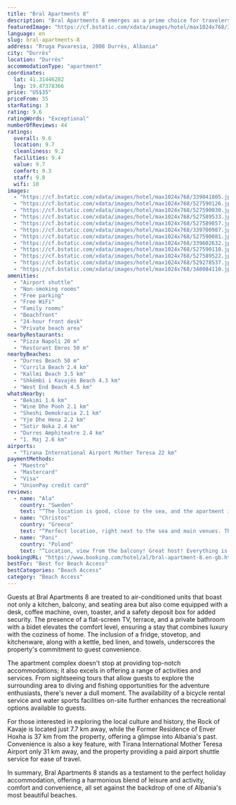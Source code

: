 ```yaml
---
title: "Bral Apartments 8"
description: "Bral Apartments 8 emerges as a prime choice for travelers seeking the perfect blend of comfort and convenience, located just a stone's throw away from the pristine Durres Beach."
featuredImage: "https://cf.bstatic.com/xdata/images/hotel/max1024x768/339041805.jpg?k=4572564fa0a668e17b6d3a3c00275c8bb06c691372c3a9f7e91187b4c73073c7&o=&hp=1"
language: en
slug: bral-apartments-8
address: "Rruga Pavaresia, 2008 Durrës, Albania"
city: "Durrës"
location: "Durrës"
accommodationType: "apartment"
coordinates:
  lat: 41.31446282
  lng: 19.47378366
price: "US$35"
priceFrom: 35
starRating: 3
rating: 9.6
ratingWords: "Exceptional"
numberOfReviews: 44
ratings:
  overall: 9.6
  location: 9.7
  cleanliness: 9.2
  facilities: 9.4
  value: 9.7
  comfort: 9.3
  staff: 9.8
  wifi: 10
images:
  - "https://cf.bstatic.com/xdata/images/hotel/max1024x768/339041805.jpg?k=4572564fa0a668e17b6d3a3c00275c8bb06c691372c3a9f7e91187b4c73073c7&o=&hp=1"
  - "https://cf.bstatic.com/xdata/images/hotel/max1024x768/527590126.jpg?k=aef582b92aa289454b1e9d748b9349c55ed94e8066d53cc380a64553ef9f4be5&o=&hp=1"
  - "https://cf.bstatic.com/xdata/images/hotel/max1024x768/527590030.jpg?k=8000f8be39d88b11c8dd7b26dbf36fe6d07eae5cfdca4198a52dabadd431fa4b&o=&hp=1"
  - "https://cf.bstatic.com/xdata/images/hotel/max1024x768/527589533.jpg?k=7ac6970a78ac621eaabd48f0b45a62e04b1cdc93799ce368cbb405fbdfc5478b&o=&hp=1"
  - "https://cf.bstatic.com/xdata/images/hotel/max1024x768/527589857.jpg?k=9df11b7d704bae05162f22a0db2a61bafcfc7423cdb55e35ff32ff0ab4f7c500&o=&hp=1"
  - "https://cf.bstatic.com/xdata/images/hotel/max1024x768/339700987.jpg?k=41f104083891ea26f4b1b7f5d6c0c88ee4c08989c925f797cb46765ac6ae4298&o=&hp=1"
  - "https://cf.bstatic.com/xdata/images/hotel/max1024x768/527590081.jpg?k=987d5b351ec612bcd4bb4a1bca1168af7804bee1ce2f1a9a55b376cae5ba7713&o=&hp=1"
  - "https://cf.bstatic.com/xdata/images/hotel/max1024x768/339602632.jpg?k=a0b3d5ca7a69b4b1fffed2f674368ece4cb8db62c630555cebfb4032476f50a4&o=&hp=1"
  - "https://cf.bstatic.com/xdata/images/hotel/max1024x768/527590110.jpg?k=5e6676fc3361950e6c2c33e7e388f533cb069c1c9a18fc9bd721077f95caa47a&o=&hp=1"
  - "https://cf.bstatic.com/xdata/images/hotel/max1024x768/527589522.jpg?k=ff14ebd17f5e8ad18d8c8e7f43640f5b80948761052347cd4ac11e3d0c60a42a&o=&hp=1"
  - "https://cf.bstatic.com/xdata/images/hotel/max1024x768/529278537.jpg?k=c13b838e178acca1433f6985dd816f7a6bdbc496a7fc237eadab5c8123989dcf&o=&hp=1"
  - "https://cf.bstatic.com/xdata/images/hotel/max1024x768/340084110.jpg?k=c8d6cf65b0ab06c77c2012f4ab2a293f28d7183be99755cbdab650f7eed1d97e&o=&hp=1"
amenities:
  - "Airport shuttle"
  - "Non-smoking rooms"
  - "Free parking"
  - "Free WiFi"
  - "Family rooms"
  - "Beachfront"
  - "24-hour front desk"
  - "Private beach area"
nearbyRestaurants:
  - "Pizza Napoli 20 m"
  - "Restorant Emros 50 m"
nearbyBeaches:
  - "Durres Beach 50 m"
  - "Currila Beach 2.4 km"
  - "Kallmi Beach 3.5 km"
  - "Shkëmbi i Kavajës Beach 4.3 km"
  - "West End Beach 4.5 km"
whatsNearby:
  - "Bekimi 1.6 km"
  - "Wine Dhe Pooh 2.1 km"
  - "Sheshi Demokracia 2.1 km"
  - "Yje Dhe Hena 2.2 km"
  - "Sotir Noka 2.4 km"
  - "Durres Amphiteatre 2.4 km"
  - "1. Maj 2.6 km"
airports:
  - "Tirana International Airport Mother Teresa 22 km"
paymentMethods:
  - "Maestro"
  - "Mastercard"
  - "Visa"
  - "UnionPay credit card"
reviews:
  - name: "Ala"
    country: "Sweden"
    text: "“The location is good, close to the sea, and the apartment is good.The owner of the apartment is a very kind and respectful man.”"
  - name: "Christos"
    country: "Greece"
    text: "“Perfect location, right next to the sea and main venues. The apartment has everything you may need. It's spacious, comfortable, with nice view. Great value for money. Can't get better than this”"
  - name: "Pani"
    country: "Poland"
    text: "“Location, view from the balcony! Great host! Everything is in the apartment! Great price! If we back to Durres we want rent this place again! ;)”"
bookingURL: "https://www.booking.com/hotel/al/bral-apartment-8.en-gb.html?aid=8035640"
bestFor: "Best for Beach Access"
bestCategories: "Beach Access"
category: "Beach Access"
---
```


Guests at Bral Apartments 8 are treated to air-conditioned units that boast not only a kitchen, balcony, and seating area but also come equipped with a desk, coffee machine, oven, toaster, and a safety deposit box for added security. The presence of a flat-screen TV, terrace, and a private bathroom with a bidet elevates the comfort level, ensuring a stay that combines luxury with the coziness of home. The inclusion of a fridge, stovetop, and kitchenware, along with a kettle, bed linen, and towels, underscores the property's commitment to guest convenience.

The apartment complex doesn't stop at providing top-notch accommodations; it also excels in offering a range of activities and services. From sightseeing tours that allow guests to explore the surrounding area to diving and fishing opportunities for the adventure enthusiasts, there's never a dull moment. The availability of a bicycle rental service and water sports facilities on-site further enhances the recreational options available to guests.

For those interested in exploring the local culture and history, the Rock of Kavaje is located just 7.7 km away, while the Former Residence of Enver Hoxha is 37 km from the property, offering a glimpse into Albania's past. Convenience is also a key feature, with Tirana International Mother Teresa Airport only 31 km away, and the property providing a paid airport shuttle service for ease of travel.

In summary, Bral Apartments 8 stands as a testament to the perfect holiday accommodation, offering a harmonious blend of leisure and activity, comfort and convenience, all set against the backdrop of one of Albania's most beautiful beaches.